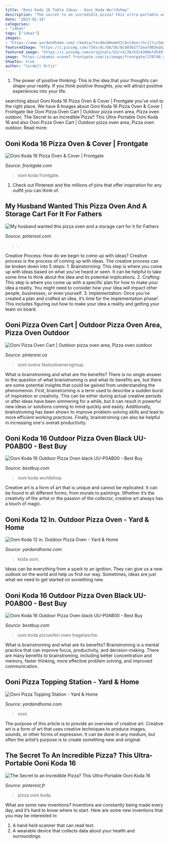```yaml
---
title: "Ooni Koda 16 Table Ideas - Ooni Koda Worldshop"
description: "The secret to an incredible pizza? this ultra-portable ooni koda 16"
date: "2023-01-14"
categories:
- "ideas"
tags: ["ideas"]
images:
- "https://www.yardandhome.com/-/media/YardAndHomeV1/Outdoor/Grills/Ooni/397637-koda-top.jpg?mw=1000&amp;mh=1000&amp;hash=AF13207A22C98FE08A3A7AC8A5BA8EF92EAB2E64"
featuredImage: "https://i.pinimg.com/736x/8c/b8/56/8cb8562772eaf803eab27f4d053c5d87.jpg"
featured_image: "https://i.pinimg.com/originals/b3/c4/30/b3c4300efd54976a22ee5b39e25d8e3e.png"
image: "https://akamai-scene7.frontgate.com/is/image/frontgate/170740_main"
ShowToc: true
author: "Cordell Ortiz"
---
```



1. The power of positive thinking: This is the idea that your thoughts can shape your reality. If you think positive thoughts, you will attract positive experiences into your life.

	

		
searching about Ooni Koda 16 Pizza Oven &amp; Cover | Frontgate you've visit to the right place. We have 8 Images about Ooni Koda 16 Pizza Oven &amp; Cover | Frontgate like Ooni Pizza Oven Cart | Outdoor pizza oven area, Pizza oven outdoor, The Secret to an Incredible Pizza? This Ultra-Portable Ooni Koda 16 and also Ooni Pizza Oven Cart | Outdoor pizza oven area, Pizza oven outdoor. Read more:
		
    
## Ooni Koda 16 Pizza Oven &amp; Cover | Frontgate

<img loading=lazy src="https://akamai-scene7.frontgate.com/is/image/frontgate/170740_main" onerror="this.onerror=null;this.src='https://tse3.mm.bing.net/th?id=OIP.yRnOpnAVGuo2hN2LYw7wLgAAAA&amp;pid=15.1';" alt="Ooni Koda 16 Pizza Oven &amp; Cover | Frontgate">

_Source: frontgate.com_

>ooni koda frontgate. 

	

1) Check out Pinterest and the millions of pins that offer inspiration for any outfit you can think of.

    
## My Husband Wanted This Pizza Oven And A Storage Cart For It For Fathers

<img loading=lazy src="https://i.pinimg.com/736x/8c/b8/56/8cb8562772eaf803eab27f4d053c5d87.jpg" onerror="this.onerror=null;this.src='https://tse3.mm.bing.net/th?id=OIP.fRGL1bSAafQaR7eB5ZUkIgHaFj&amp;pid=15.1';" alt="My husband wanted this pizza oven and a storage cart for it for Fathers">

_Source: pinterest.com_

>. 

	

Creative Process: How do we begin to come up with ideas?
Creative process is the process of coming up with ideas. The creative process can be broken down into 5 steps: 1. Brainstorming: This step is where you come up with ideas based on what you’ve heard or seen. It can be helpful to take some time to think about the idea and its potential implications. 2. Crafting: This step is where you come up with a specific plan for how to make your idea a reality. You might need to consider how your idea will impact other people, businesses, or even yourself. 3. Implementation: Once you’ve created a plan and crafted an idea, it’s time for the implementation phase! This includes figuring out how to make your idea a reality and getting your team on board. 
    
## Ooni Pizza Oven Cart | Outdoor Pizza Oven Area, Pizza Oven Outdoor

<img loading=lazy src="https://i.pinimg.com/originals/b3/c4/30/b3c4300efd54976a22ee5b39e25d8e3e.png" onerror="this.onerror=null;this.src='https://tse1.mm.bing.net/th?id=OIP.HMoPyP5pGnYPOOkE1QsD6QHaJ4&amp;pid=15.1';" alt="Ooni Pizza Oven Cart | Outdoor pizza oven area, Pizza oven outdoor">

_Source: pinterest.ca_

>ooni ovens festoolownersgroup. 

	

What is brainstroming and what are the benefits?
There is no single answer to the question of what brainstroming is and what its benefits are, but there are some potential insights that could be gained from understanding the phenomenon. First, brainstroming is a term used to describe a sudden burst of inspiration or creativity. This can be either during actual creative periods or after ideas have been simmering for a while, but it can result in powerful new ideas or solutions coming to mind quickly and easily. Additionally, brainstroming has been shown to improve problem-solving skills and lead to more efficient working practices. Finally, brainstroming can also be helpful in increasing one's overall productivity.

    
## Ooni Koda 16 Outdoor Pizza Oven Black UU-P0AB00 - Best Buy

<img loading=lazy src="https://pisces.bbystatic.com/image2/BestBuy_US/images/products/6423/6423125cv19d.jpg" onerror="this.onerror=null;this.src='https://tse1.mm.bing.net/th?id=OIP.57sY08GWg28FHtKG2yebTAHaER&amp;pid=15.1';" alt="Ooni Koda 16 Outdoor Pizza Oven black UU-P0AB00 - Best Buy">

_Source: bestbuy.com_

>ooni koda worldshop. 

	

Creative art is a form of art that is unique and cannot be replicated. It can be found in all different forms, from murals to paintings. Whether it’s the creativity of the artist or the passion of the collector, creative art always has a touch of magic.

    
## Ooni Koda 12 In. Outdoor Pizza Oven - Yard &amp; Home

<img loading=lazy src="https://www.yardandhome.com/-/media/YardAndHomeV1/Outdoor/Grills/Ooni/397637-koda-top.jpg?mw=1000&amp;mh=1000&amp;hash=AF13207A22C98FE08A3A7AC8A5BA8EF92EAB2E64" onerror="this.onerror=null;this.src='https://tse3.mm.bing.net/th?id=OIP.T2fBwvybuH32lBMWLNKD9gHaHa&amp;pid=15.1';" alt="Ooni Koda 12 in. Outdoor Pizza Oven - Yard &amp; Home">

_Source: yardandhome.com_

>koda ooni. 

	

Ideas can be everything from a spark to an ignition. They can give us a new outlook on the world and help us find our way. Sometimes, ideas are just what we need to get started on something new.

    
## Ooni Koda 16 Outdoor Pizza Oven Black UU-P0AB00 - Best Buy

<img loading=lazy src="https://pisces.bbystatic.com/image2/BestBuy_US/images/products/6423/6423125cv18d.jpg" onerror="this.onerror=null;this.src='https://tse1.mm.bing.net/th?id=OIP.plshdolQTAT1LVA0o1dUCAHaE7&amp;pid=15.1';" alt="Ooni Koda 16 Outdoor Pizza Oven black UU-P0AB00 - Best Buy">

_Source: bestbuy.com_

>ooni koda pizzaofen oven tragetasche. 

	

What is brainstroming and what are its benefits?
Brainstroming is a mental practice that can improve focus, productivity, and decision-making. There are many benefits to brainstroming, including better concentration and memory, faster thinking, more effective problem solving, and improved communication.

    
## Ooni Pizza Topping Station - Yard &amp; Home

<img loading=lazy src="https://www.yardandhome.com/-/media/YardAndHomeV1/Outdoor/Grills/Ooni/450518-ooni-pizza-topping-station-lifestyle1.jpg?mw=850&amp;mh=558&amp;hash=E08A26EA195ABEB695B48971FC8AF5CC7DD5EB4F" onerror="this.onerror=null;this.src='https://tse3.mm.bing.net/th?id=OIP.vXFngDv6qBcTmColsLCnfgHaHa&amp;pid=15.1';" alt="Ooni Pizza Topping Station - Yard &amp; Home">

_Source: yardandhome.com_

>ooni. 

	

The purpose of this article is to provide an overview of creative art.
Creative art is a form of art that uses creative techniques to produce images, sounds, or other forms of expression. It can be done in any medium, but often the artist’s purpose is to create something new and original.

    
## The Secret To An Incredible Pizza? This Ultra-Portable Ooni Koda 16

<img loading=lazy src="https://i.pinimg.com/originals/ab/a4/38/aba438bbee5ff26461e4e3c7bcbb6cdf.jpg" onerror="this.onerror=null;this.src='https://tse1.mm.bing.net/th?id=OIP.KqVp8QiZmAes58QIEvMVewHaLH&amp;pid=15.1';" alt="The Secret to an Incredible Pizza? This Ultra-Portable Ooni Koda 16">

_Source: pinterest.fr_

>pizza ooni koda. 

	

What are some new inventions?
Inventions are constantly being made every day, and it’s hard to know where to start. Here are some new inventions that you may be interested in: 
1. A hand held scanner that can read text.
2. A wearable device that collects data about your health and surroundings. 


